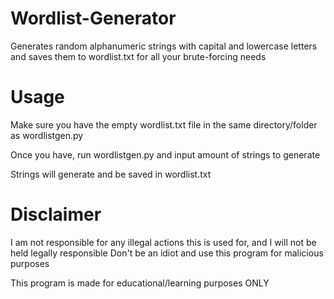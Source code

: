 # Wordlist-Generator
Generates random alphanumeric strings with capital and lowercase letters and saves them to wordlist.txt for all your brute-forcing needs

# Usage
Make sure you have the empty wordlist.txt file in the same directory/folder as wordlistgen.py

Once you have, run wordlistgen.py and input amount of strings to generate

Strings will generate and be saved in wordlist.txt

# Disclaimer
I am not responsible for any illegal actions this is used for, and I will not be held legally responsible
Don't be an idiot and use this program for malicious purposes

This program is made for educational/learning purposes ONLY
